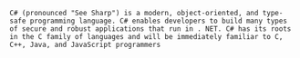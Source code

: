 `C# (pronounced "See Sharp") is a modern, object-oriented, and type-safe programming language. C# enables developers to build many types of secure and robust applications that run in . NET. C# has its roots in the C family of languages and will be immediately familiar to C, C++, Java, and JavaScript programmers`
